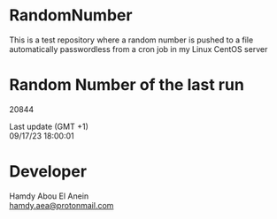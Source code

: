 # RandomNumber    
This is a test repository where a random number is pushed to a file automatically passwordless from a cron job in my Linux CentOS server    
# Random Number of the last run   
20844
      
Last update (GMT +1)    
09/17/23 18:00:01
# Developer    
Hamdy Abou El Anein   
hamdy.aea@protonmail.com
